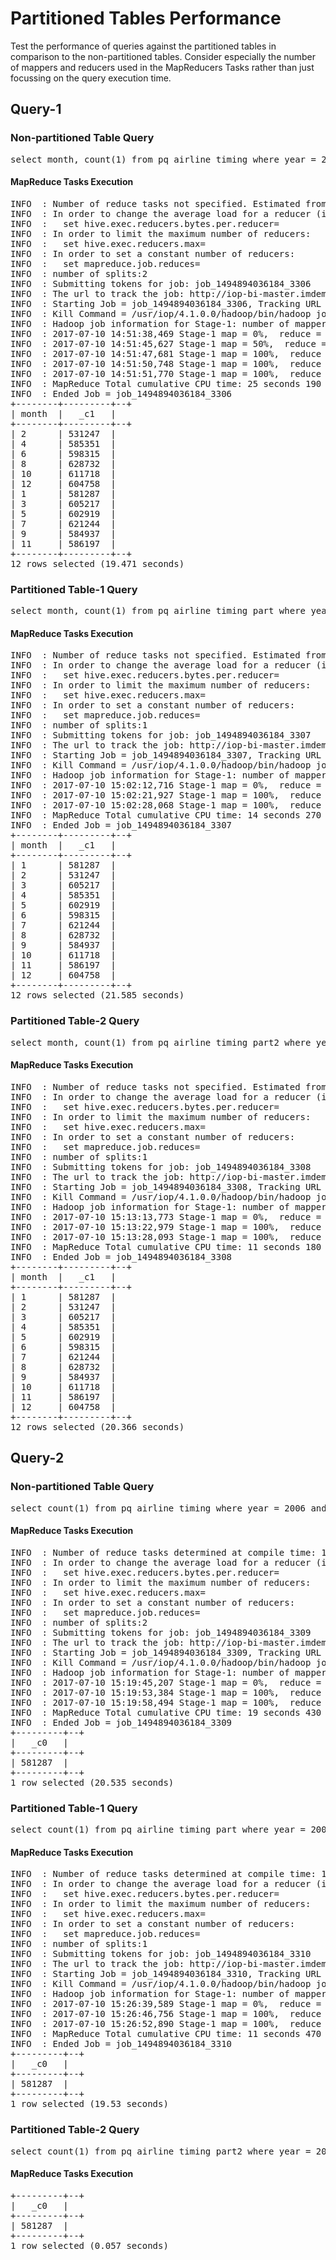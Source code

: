 # Partitioned Tables Performance
Test the performance of queries against the partitioned tables in comparison to the non-partitioned tables. Consider especially the number of mappers and reducers used in the MapReducers Tasks rather than just focussing on the query execution time.

## Query-1

### Non-partitioned Table Query 
<pre>
select month, count(1) from pq_airline_timing where year = 2006 group by month;
</pre>

#### MapReduce Tasks Execution
<pre>
INFO  : Number of reduce tasks not specified. Estimated from input data size: 2
INFO  : In order to change the average load for a reducer (in bytes):
INFO  :   set hive.exec.reducers.bytes.per.reducer=<number>
INFO  : In order to limit the maximum number of reducers:
INFO  :   set hive.exec.reducers.max=<number>
INFO  : In order to set a constant number of reducers:
INFO  :   set mapreduce.job.reduces=<number>
INFO  : number of splits:2
INFO  : Submitting tokens for job: job_1494894036184_3306
INFO  : The url to track the job: http://iop-bi-master.imdemocloud.com:8088/proxy/application_1494894036184_3306/
INFO  : Starting Job = job_1494894036184_3306, Tracking URL = http://iop-bi-master.imdemocloud.com:8088/proxy/application_1494894036184_3306/
INFO  : Kill Command = /usr/iop/4.1.0.0/hadoop/bin/hadoop job  -kill job_1494894036184_3306
INFO  : Hadoop job information for Stage-1: number of mappers: 2; number of reducers: 2
INFO  : 2017-07-10 14:51:38,469 Stage-1 map = 0%,  reduce = 0%
INFO  : 2017-07-10 14:51:45,627 Stage-1 map = 50%,  reduce = 0%, Cumulative CPU 8.96 sec
INFO  : 2017-07-10 14:51:47,681 Stage-1 map = 100%,  reduce = 0%, Cumulative CPU 20.32 sec
INFO  : 2017-07-10 14:51:50,748 Stage-1 map = 100%,  reduce = 50%, Cumulative CPU 22.76 sec
INFO  : 2017-07-10 14:51:51,770 Stage-1 map = 100%,  reduce = 100%, Cumulative CPU 25.19 sec
INFO  : MapReduce Total cumulative CPU time: 25 seconds 190 msec
INFO  : Ended Job = job_1494894036184_3306
+--------+---------+--+
| month  |   _c1   |
+--------+---------+--+
| 2      | 531247  |
| 4      | 585351  |
| 6      | 598315  |
| 8      | 628732  |
| 10     | 611718  |
| 12     | 604758  |
| 1      | 581287  |
| 3      | 605217  |
| 5      | 602919  |
| 7      | 621244  |
| 9      | 584937  |
| 11     | 586197  |
+--------+---------+--+
12 rows selected (19.471 seconds)
</pre>

### Partitioned Table-1 Query 
<pre>
select month, count(1) from pq_airline_timing_part where year=2006 group by month;
</pre>

#### MapReduce Tasks Execution
<pre>
INFO  : Number of reduce tasks not specified. Estimated from input data size: 1
INFO  : In order to change the average load for a reducer (in bytes):
INFO  :   set hive.exec.reducers.bytes.per.reducer=<number>
INFO  : In order to limit the maximum number of reducers:
INFO  :   set hive.exec.reducers.max=<number>
INFO  : In order to set a constant number of reducers:
INFO  :   set mapreduce.job.reduces=<number>
INFO  : number of splits:1
INFO  : Submitting tokens for job: job_1494894036184_3307
INFO  : The url to track the job: http://iop-bi-master.imdemocloud.com:8088/proxy/application_1494894036184_3307/
INFO  : Starting Job = job_1494894036184_3307, Tracking URL = http://iop-bi-master.imdemocloud.com:8088/proxy/application_1494894036184_3307/
INFO  : Kill Command = /usr/iop/4.1.0.0/hadoop/bin/hadoop job  -kill job_1494894036184_3307
INFO  : Hadoop job information for Stage-1: number of mappers: 1; number of reducers: 1
INFO  : 2017-07-10 15:02:12,716 Stage-1 map = 0%,  reduce = 0%
INFO  : 2017-07-10 15:02:21,927 Stage-1 map = 100%,  reduce = 0%, Cumulative CPU 11.88 sec
INFO  : 2017-07-10 15:02:28,068 Stage-1 map = 100%,  reduce = 100%, Cumulative CPU 14.27 sec
INFO  : MapReduce Total cumulative CPU time: 14 seconds 270 msec
INFO  : Ended Job = job_1494894036184_3307
+--------+---------+--+
| month  |   _c1   |
+--------+---------+--+
| 1      | 581287  |
| 2      | 531247  |
| 3      | 605217  |
| 4      | 585351  |
| 5      | 602919  |
| 6      | 598315  |
| 7      | 621244  |
| 8      | 628732  |
| 9      | 584937  |
| 10     | 611718  |
| 11     | 586197  |
| 12     | 604758  |
+--------+---------+--+
12 rows selected (21.585 seconds)
</pre>

### Partitioned Table-2 Query 
<pre>
select month, count(1) from pq_airline_timing_part2 where year = 2006 group by month;
</pre>

#### MapReduce Tasks Execution
<pre>
INFO  : Number of reduce tasks not specified. Estimated from input data size: 1
INFO  : In order to change the average load for a reducer (in bytes):
INFO  :   set hive.exec.reducers.bytes.per.reducer=<number>
INFO  : In order to limit the maximum number of reducers:
INFO  :   set hive.exec.reducers.max=<number>
INFO  : In order to set a constant number of reducers:
INFO  :   set mapreduce.job.reduces=<number>
INFO  : number of splits:1
INFO  : Submitting tokens for job: job_1494894036184_3308
INFO  : The url to track the job: http://iop-bi-master.imdemocloud.com:8088/proxy/application_1494894036184_3308/
INFO  : Starting Job = job_1494894036184_3308, Tracking URL = http://iop-bi-master.imdemocloud.com:8088/proxy/application_1494894036184_3308/
INFO  : Kill Command = /usr/iop/4.1.0.0/hadoop/bin/hadoop job  -kill job_1494894036184_3308
INFO  : Hadoop job information for Stage-1: number of mappers: 1; number of reducers: 1
INFO  : 2017-07-10 15:13:13,773 Stage-1 map = 0%,  reduce = 0%
INFO  : 2017-07-10 15:13:22,979 Stage-1 map = 100%,  reduce = 0%, Cumulative CPU 8.59 sec
INFO  : 2017-07-10 15:13:28,093 Stage-1 map = 100%,  reduce = 100%, Cumulative CPU 11.18 sec
INFO  : MapReduce Total cumulative CPU time: 11 seconds 180 msec
INFO  : Ended Job = job_1494894036184_3308
+--------+---------+--+
| month  |   _c1   |
+--------+---------+--+
| 1      | 581287  |
| 2      | 531247  |
| 3      | 605217  |
| 4      | 585351  |
| 5      | 602919  |
| 6      | 598315  |
| 7      | 621244  |
| 8      | 628732  |
| 9      | 584937  |
| 10     | 611718  |
| 11     | 586197  |
| 12     | 604758  |
+--------+---------+--+
12 rows selected (20.366 seconds)
</pre>

## Query-2

### Non-partitioned Table Query 
<pre>
select count(1) from pq_airline_timing where year = 2006 and month=1;
</pre>

#### MapReduce Tasks Execution
<pre>
INFO  : Number of reduce tasks determined at compile time: 1
INFO  : In order to change the average load for a reducer (in bytes):
INFO  :   set hive.exec.reducers.bytes.per.reducer=<number>
INFO  : In order to limit the maximum number of reducers:
INFO  :   set hive.exec.reducers.max=<number>
INFO  : In order to set a constant number of reducers:
INFO  :   set mapreduce.job.reduces=<number>
INFO  : number of splits:2
INFO  : Submitting tokens for job: job_1494894036184_3309
INFO  : The url to track the job: http://iop-bi-master.imdemocloud.com:8088/proxy/application_1494894036184_3309/
INFO  : Starting Job = job_1494894036184_3309, Tracking URL = http://iop-bi-master.imdemocloud.com:8088/proxy/application_1494894036184_3309/
INFO  : Kill Command = /usr/iop/4.1.0.0/hadoop/bin/hadoop job  -kill job_1494894036184_3309
INFO  : Hadoop job information for Stage-1: number of mappers: 2; number of reducers: 1
INFO  : 2017-07-10 15:19:45,207 Stage-1 map = 0%,  reduce = 0%
INFO  : 2017-07-10 15:19:53,384 Stage-1 map = 100%,  reduce = 0%, Cumulative CPU 19.43 sec
INFO  : 2017-07-10 15:19:58,494 Stage-1 map = 100%,  reduce = 100%, Cumulative CPU 19.43 sec
INFO  : MapReduce Total cumulative CPU time: 19 seconds 430 msec
INFO  : Ended Job = job_1494894036184_3309
+---------+--+
|   _c0   |
+---------+--+
| 581287  |
+---------+--+
1 row selected (20.535 seconds)
</pre>

### Partitioned Table-1 Query 
<pre>
select count(1) from pq_airline_timing_part where year = 2006 and month=1;
</pre>

#### MapReduce Tasks Execution
<pre>
INFO  : Number of reduce tasks determined at compile time: 1
INFO  : In order to change the average load for a reducer (in bytes):
INFO  :   set hive.exec.reducers.bytes.per.reducer=<number>
INFO  : In order to limit the maximum number of reducers:
INFO  :   set hive.exec.reducers.max=<number>
INFO  : In order to set a constant number of reducers:
INFO  :   set mapreduce.job.reduces=<number>
INFO  : number of splits:1
INFO  : Submitting tokens for job: job_1494894036184_3310
INFO  : The url to track the job: http://iop-bi-master.imdemocloud.com:8088/proxy/application_1494894036184_3310/
INFO  : Starting Job = job_1494894036184_3310, Tracking URL = http://iop-bi-master.imdemocloud.com:8088/proxy/application_1494894036184_3310/
INFO  : Kill Command = /usr/iop/4.1.0.0/hadoop/bin/hadoop job  -kill job_1494894036184_3310
INFO  : Hadoop job information for Stage-1: number of mappers: 1; number of reducers: 1
INFO  : 2017-07-10 15:26:39,589 Stage-1 map = 0%,  reduce = 0%
INFO  : 2017-07-10 15:26:46,756 Stage-1 map = 100%,  reduce = 0%, Cumulative CPU 8.96 sec
INFO  : 2017-07-10 15:26:52,890 Stage-1 map = 100%,  reduce = 100%, Cumulative CPU 11.47 sec
INFO  : MapReduce Total cumulative CPU time: 11 seconds 470 msec
INFO  : Ended Job = job_1494894036184_3310
+---------+--+
|   _c0   |
+---------+--+
| 581287  |
+---------+--+
1 row selected (19.53 seconds)
</pre>

### Partitioned Table-2 Query 
<pre>
select count(1) from pq_airline_timing_part2 where year = 2006 and month=1;
</pre>

#### MapReduce Tasks Execution
<pre>
+---------+--+
|   _c0   |
+---------+--+
| 581287  |
+---------+--+
1 row selected (0.057 seconds)
</pre>
